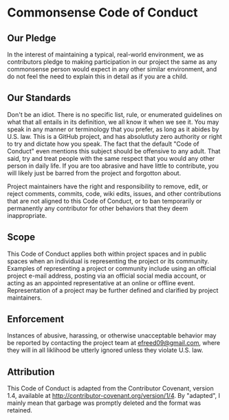 # Commonsense Code of Conduct
## Our Pledge
In the interest of maintaining a typical, real-world environment, we as contributors pledge to making participation in our project the same as any commonsense person would expect in any other similar environment, and do not feel the need to explain this in detail as if you are a child. 

## Our Standards
Don't be an idiot. There is no specific list, rule, or enumerated guidelines on what that all entails in its definition, we all know it when we see it.
You may speak in any manner or terminology that you prefer, as long as it abides by U.S. law. This is a GitHub project, and has absolutluty zero authority or right to try and dictate how you speak. The fact that the default "Code of Conduct" even mentions this subject should be offensive to any adult. That said, try and treat people with the same respect that you would any other person in daily life. If you are too abrasive and have little to contribute, you will likely just be barred from the project and forgotton about.

Project maintainers have the right and responsibility to remove, edit, or reject comments, commits, code, wiki edits, issues, and other contributions that are not aligned to this Code of Conduct, or to ban temporarily or permanently any contributor for other behaviors that they deem inappropriate.

## Scope
This Code of Conduct applies both within project spaces and in public spaces when an individual is representing the project or its community. Examples of representing a project or community include using an official project e-mail address, posting via an official social media account, or acting as an appointed representative at an online or offline event. Representation of a project may be further defined and clarified by project maintainers.

## Enforcement
Instances of abusive, harassing, or otherwise unacceptable behavior may be reported by contacting the project team at efreed09@gmail.com, where they will in all liklihood be utterly ignored unless they violate U.S. law.

## Attribution
This Code of Conduct is adapted from the Contributor Covenant, version 1.4, available at http://contributor-covenant.org/version/1/4. By "adapted", I mainly mean that garbage was promptly deleted and the format was retained.
